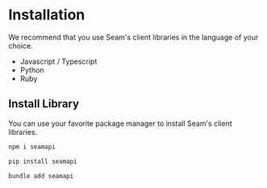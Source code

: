 # Installation

We recommend that you use Seam's client libraries in the language of your choice.

- Javascript / Typescript
- Python
- Ruby

## Install Library

You can use your favorite package manager to install Seam's client libraries.

```js
npm i seamapi
```

```python
pip install seamapi
```

```ruby
bundle add seamapi
```
